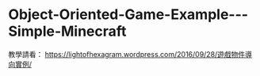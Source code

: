 # Object-Oriented-Game-Example---Simple-Minecraft

教學請看：
https://lightofhexagram.wordpress.com/2016/09/28/遊戲物件導向實例/
